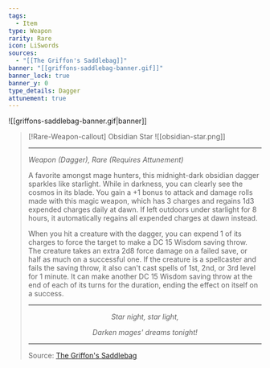 ```yaml
---
tags:
  - Item
type: Weapon
rarity: Rare
icon: LiSwords
sources:
  - "[[The Griffon's Saddlebag]]"
banner: "[[griffons-saddlebag-banner.gif]]"
banner_lock: true
banner_y: 0
type_details: Dagger
attunement: true
---
```

![[griffons-saddlebag-banner.gif|banner]]
>[!Rare-Weapon-callout] Obsidian Star
> ![[obsidian-star.png]]
> 
> ---
>*Weapon (Dagger), Rare (Requires Attunement)*
>
>A favorite amongst mage hunters, this midnight-dark obsidian dagger sparkles like starlight. While in darkness, you can clearly see the cosmos in its blade. You gain a +1 bonus to attack and damage rolls made with this magic weapon, which has 3 charges and regains 1d3 expended charges daily at dawn. If left outdoors under starlight for 8 hours, it automatically regains all expended charges at dawn instead.
>
>When you hit a creature with the dagger, you can expend 1 of its charges to force the target to make a DC 15 Wisdom saving throw. The creature takes an extra 2d8 force damage on a failed save, or half as much on a successful one. If the creature is a spellcaster and fails the saving throw, it also can't cast spells of 1st, 2nd, or 3rd level for 1 minute. It can make another DC 15 Wisdom saving throw at the end of each of its turns for the duration, ending the effect on itself on a success.
>
>---
><p style="text-align:center;"><i>Star night, star light,</i></p>
><p style="text-align:center;"><i>Darken mages' dreams tonight!</i></p>
>
>---
> Source: [The Griffon's Saddlebag](https://www.thegriffonssaddlebag.com/)